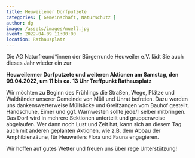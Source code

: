 ```yaml
---
title: Heuweilemer Dorfputzete
categories: [ Gemeinschaft, Naturschutz ]
author: dg
image: /assets/images/muell.jpg
event: 2022-04-09 11:00:00
location: Rathausplatz
---
```

Die AG Naturfreund*innen der Bürgerrunde Heuweiler e.V. lädt Sie auch dieses Jahr wieder ein zur 

**Heuweilermer Dorfputzete und weiteren Aktionen 
am Samstag, den 09.04.2022, um 11 bis ca. 13 Uhr
Treffpunkt Rathausplatz**

Wir möchten zu Beginn des Frühlings die Straßen, Wege, Plätze und Waldränder unserer Gemeinde von Müll und Unrat befreien. Dazu werden uns dankenswerterweise Müllsäcke und Greifzangen vom Bauhof gestellt. Handschuhe, Eimer und ggf. Warnwesten sollte jede/r selber mitbringen. Das Dorf wird in mehrere Sektionen unterteilt und gruppenweise abgelaufen. Wer dann noch Lust und Zeit hat, kann sich an diesem Tag auch mit anderen geplanten Aktionen, wie z.B. dem Abbau der Amphibienzäune, für Heuweilers Flora und Fauna engagieren. 

Wir hoffen auf gutes Wetter und freuen uns über rege Unterstützung!